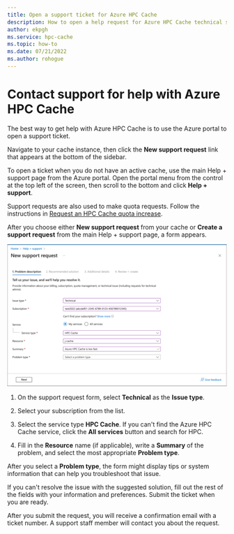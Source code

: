 ```yaml
---
title: Open a support ticket for Azure HPC Cache
description: How to open a help request for Azure HPC Cache technical support
author: ekpgh
ms.service: hpc-cache
ms.topic: how-to
ms.date: 07/21/2022
ms.author: rohogue
---
```


# Contact support for help with Azure HPC Cache

The best way to get help with Azure HPC Cache is to use the Azure portal to open a support ticket.

Navigate to your cache instance, then click the **New support request** link that appears at the bottom of the sidebar.

To open a ticket when you do not have an active cache, use the main Help + support page from the Azure portal. Open the portal menu from the control at the top left of the screen, then scroll to the bottom and click **Help + support**.

Support requests are also used to make quota requests. Follow the instructions in [Request an HPC Cache quota increase](increase-quota.md).

After you choose either **New support request** from your cache or **Create a support request** from the main Help + support page, a form appears. 

![Screenshot of the support request - Problem description tab, filled out as described.](media/hpc-cache-support-request.png)

1. On the support request form, select **Technical** as the **Issue type**.

1. Select your subscription from the list.

1. Select the service type **HPC Cache**. If you can't find the Azure HPC Cache service, click the **All services** button and search for HPC.

1. Fill in the **Resource** name (if applicable), write a **Summary** of the problem, and select the most appropriate **Problem type**.

After you select a **Problem type**, the form might display tips or system information that can help you troubleshoot that issue.

If you can't resolve the issue with the suggested solution, fill out the rest of the fields with your information and preferences. Submit the ticket when you are ready.

After you submit the request, you will receive a confirmation email with a ticket number. A support staff member will contact you about the request.
